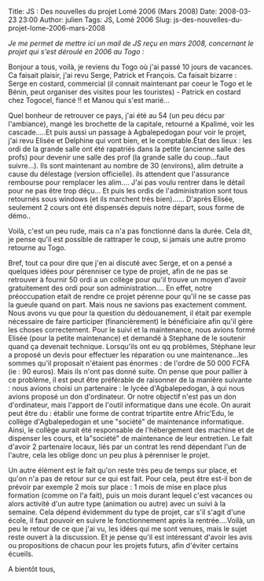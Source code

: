 Title: JS : Des nouvelles du projet Lomé 2006 (Mars 2008)
Date: 2008-03-23 23:00
Author: julien
Tags: JS, Lomé 2006
Slug: js-des-nouvelles-du-projet-lome-2006-mars-2008

*Je me permet de mettre ici un mail de JS reçu en mars 2008, concernant
le projet qui s'est déroulé en 2006 au Togo :*

</p>
Bonjour a tous, voilà, je reviens du Togo où j'ai passé 10 jours de
vacances. Ca faisait plaisir, j'ai revu Serge, Patrick et François. Ca
faisait bizarre : Serge en costard, commercial (il connait maintenant
par coeur le Togo et le Bénin, peut organiser des visites pour les
touristes) - Patrick en costard chez Togocel, fiancé !! et Manou qui
s'est marié...

</p>
Quel bonheur de retrouver ce pays, j'ai été au 54 (un peu décu par
l'ambiance), mangé les brochette de la capitale, retourné a Kpalimé,
voir les cascade.....Et puis aussi un passage à Agbalepedogan pour voir
le projet, j'ai revu Elisée et Delphine qui vont bien, et le
comptable.État des lieux : les ordi de la grande salle ont été rapatriés
dans la petite (ancienne salle des profs) pour devenir une salle des
prof (la grande salle du coup...faut suivre...). Ils sont maintenant au
nombre de 30 (environs), alim detruite a cause du délestage (version
officielle). ils attendent que l'assurance rembourse pour remplacer les
alim.... J'ai pas voulu rentrer dans le détail pour ne pas être trop
déçu... Et puis les ordis de l'administration sont tous retournés sous
windows (et ils marchent très bien)...... D'après Elisée, seulement 2
cours ont été dispensés depuis notre départ, sous forme de démo..

</p>
Voilà, c'est un peu rude, mais ca n'a pas fonctionné dans la durée. Cela
dit, je pense qu'il est possible de rattraper le coup, si jamais une
autre promo retourne au Togo.

</p>
Bref, tout ca pour dire que j'en ai discuté avec Serge, et on a pensé a
quelques idées pour pérenniser ce type de projet, afin de ne pas se
retrouver à fournir 50 ordi a un collège pour qu'il trouve un moyen
d'avoir gratuitement des ordi pour son administration.... En effet,
notre préoccupation etait de rendre ce projet pérenne pour qu'il ne se
casse pas la gueule quand on part. Mais nous ne savions pas exactement
comment. Nous avons vu que pour la question du dédouanement, il était
par exemple nécessaire de faire participer (financièrement) le
bénéficiaire afin qu'il gère les choses correctement. Pour le suivi et
la maintenance, nous avions formé Elisée (pour la petite maintenance) et
demandé à Stephane de le soutenir quand ça devenait technique.
Lorsqu'ils ont eu qq problèmes, Stéphane leur a proposé un devis pour
effectuer les réparation ou une maintenance...les sommes qu'il proposait
n'étaient pas énormes : de l'ordre de 50 000 FCFA (ie : 90 euros). Mais
ils n'ont pas donné suite. On pense que pour pallier à ce problème, il
est peut être préférable de raisonner de la manière suivante : nous
avions choisi un partenaire : le lycée d'Agbalepedogan, à qui nous
avions proposé un don d'ordinateur. Or notre objectif n'est pas un don
d'ordinateur, mais l'apport de l'outil informatique dans une école. On
aurait peut être du : établir une forme de contrat tripartite entre
Afric'Edu, le collège d'Agbalepedogan et une "société" de maintenance
informatique. Ainsi, le collège aurait été responsable de l'hébergement
des machine et de dispenser les cours, et la"société" de maintenance de
leur entretien. Le fait d'avoir 2 partenaire locaux, liés par un contrat
les rend dépendant l'un de l'autre, cela les oblige donc un peu plus à
pérenniser le projet.

</p>
Un autre élément est le fait qu'on reste très peu de temps sur place, et
qu'on n'a pas de retour sur ce qui est fait. Pour cela, peut être est-il
bon de prévoir par exemple 2 mois sur place : 1 mois de mise en place
plus formation (comme on l'a fait), puis un mois durant lequel c'est
vacances ou alors activité d'un autre type (animation ou autre) avec un
suivi à la semaine. Cela dépend évidemment du type de projet, car s'il
s'agit d'une école, il faut pouvoir en suivre le fonctionnement après la
rentrée....Voilà, un peu le retour de ce que j'ai vu, les idées qui me
sont venues, mais le sujet reste ouvert à la discussion. Et je pense
qu'il est intéressant d'avoir les avis ou propositions de chacun pour
les projets futurs, afin d'éviter certains écueils.

</p>
A bientôt tous,

</p>

